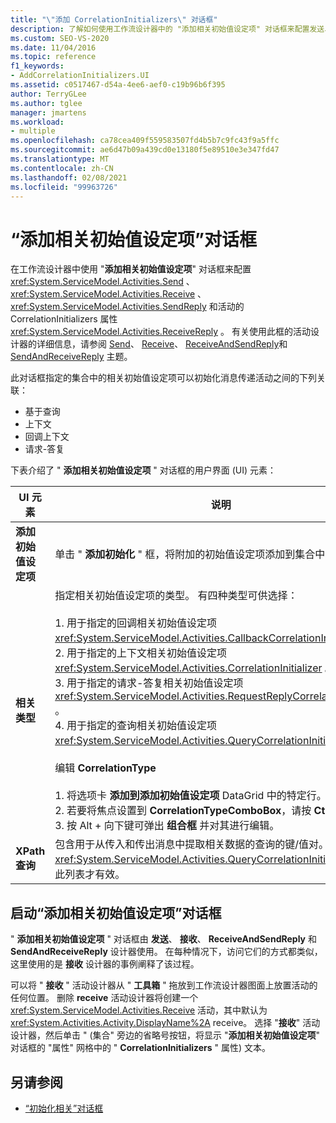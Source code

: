 ```yaml
---
title: "\"添加 CorrelationInitializers\" 对话框"
description: 了解如何使用工作流设计器中的 "添加相关初始值设定项" 对话框来配置发送、接收和 SendReply 活动的 CorrelationInitializers 属性。
ms.custom: SEO-VS-2020
ms.date: 11/04/2016
ms.topic: reference
f1_keywords:
- AddCorrelationInitializers.UI
ms.assetid: c0517467-d54a-4ee6-aef0-c19b96b6f395
author: TerryGLee
ms.author: tglee
manager: jmartens
ms.workload:
- multiple
ms.openlocfilehash: ca78cea409f559583507fd4b5b7c9fc43f9a5ffc
ms.sourcegitcommit: ae6d47b09a439cd0e13180f5e89510e3e347fd47
ms.translationtype: MT
ms.contentlocale: zh-CN
ms.lasthandoff: 02/08/2021
ms.locfileid: "99963726"
---
```

# <a name="add-correlationinitializers-dialog-box"></a>“添加相关初始值设定项”对话框

在工作流设计器中使用 "**添加相关初始值设定项**" 对话框来配置 <xref:System.ServiceModel.Activities.Send> 、 <xref:System.ServiceModel.Activities.Receive> 、 <xref:System.ServiceModel.Activities.SendReply> 和活动的 CorrelationInitializers 属性 <xref:System.ServiceModel.Activities.ReceiveReply> 。 有关使用此框的活动设计器的详细信息，请参阅 [Send](../workflow-designer/send-activity-designer.md)、 [Receive](../workflow-designer/receive-activity-designer.md)、 [ReceiveAndSendReply](../workflow-designer/receiveandsendreply-template-designer.md)和 [SendAndReceiveReply](../workflow-designer/sendandreceivereply-template-designer.md) 主题。

此对话框指定的集合中的相关初始值设定项可以初始化消息传递活动之间的下列关联：

- 基于查询
- 上下文
- 回调上下文
- 请求-答复

下表介绍了 " **添加相关初始值设定项** " 对话框的用户界面 (UI) 元素：

|UI 元素|说明|
|-|-----------------|
|**添加初始值设定项**|单击 " **添加初始化** " 框，将附加的初始值设定项添加到集合中。|
|**相关类型**|指定相关初始值设定项的类型。 有四种类型可供选择：<br /><br /> 1. 用于指定的回调相关初始值设定项 <xref:System.ServiceModel.Activities.CallbackCorrelationInitializer> 。<br />2. 用于指定的上下文相关初始值设定项 <xref:System.ServiceModel.Activities.CorrelationInitializer> 。<br />3. 用于指定的请求-答复相关初始值设定项 <xref:System.ServiceModel.Activities.RequestReplyCorrelationInitializer> 。<br />4. 用于指定的查询相关初始值设定项 <xref:System.ServiceModel.Activities.QueryCorrelationInitializer> 。<br /><br /> 编辑 **CorrelationType**<br /><br /> 1. 将选项卡 **添加到添加初始值设定项** DataGrid 中的特定行。<br />2. 若要将焦点设置到 **CorrelationTypeComboBox**，请按 **Ctrl** + **tab**。<br />3. 按 Alt + 向下键可弹出 **组合框** 并对其进行编辑。|
|**XPath 查询**|包含用于从传入和传出消息中提取相关数据的查询的键/值对。 仅当使用 <xref:System.ServiceModel.Activities.QueryCorrelationInitializer> 类型时此列表才有效。|

## <a name="to-launch-the-add-correlation-initializers-dialog-box"></a>启动“添加相关初始值设定项”对话框

 " **添加相关初始值设定项** " 对话框由 **发送**、 **接收**、 **ReceiveAndSendReply** 和 **SendAndReceiveReply** 设计器使用。 在每种情况下，访问它们的方式都类似，这里使用的是 **接收** 设计器的事例阐释了该过程。

 可以将 " **接收** " 活动设计器从 " **工具箱** " 拖放到工作流设计器图面上放置活动的任何位置。 删除 **receive** 活动设计器将创建一个 <xref:System.ServiceModel.Activities.Receive> 活动，其中默认为 <xref:System.Activities.Activity.DisplayName%2A> receive。 选择 "**接收**" 活动设计器，然后单击 " (集合" 旁边的省略号按钮，将显示 "**添加相关初始值设定项**" 对话框的 "属性" 网格中的 " **CorrelationInitializers** " 属性) 文本。

## <a name="see-also"></a>另请参阅

- [“初始化相关”对话框](../workflow-designer/initialize-correlation-dialog-box.md)
